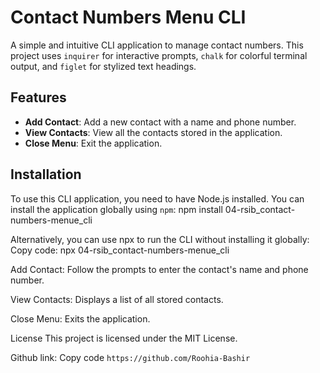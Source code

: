 # Contact Numbers Menu CLI

A simple and intuitive CLI application to manage contact numbers. This project uses `inquirer` for interactive prompts, `chalk` for colorful terminal output, and `figlet` for stylized text headings.

## Features

- **Add Contact**: Add a new contact with a name and phone number.
- **View Contacts**: View all the contacts stored in the application.
- **Close Menu**: Exit the application.

## Installation

To use this CLI application, you need to have Node.js installed. You can install the application globally using `npm`:
npm install 04-rsib_contact-numbers-menue_cli

Alternatively, you can use npx to run the CLI without installing it globally:
Copy code:
npx 04-rsib_contact-numbers-menue_cli

Add Contact: Follow the prompts to enter the contact's name and phone number.

View Contacts: Displays a list of all stored contacts.

Close Menu: Exits the application.

License
This project is licensed under the MIT License.

Github link:
Copy code
`https://github.com/Roohia-Bashir`
